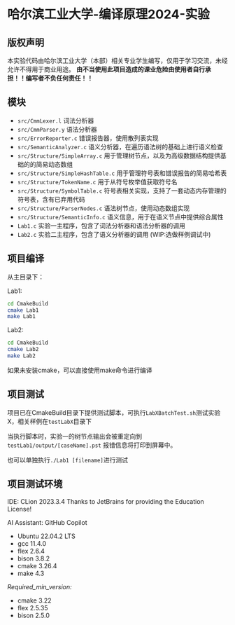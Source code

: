 # 哈尔滨工业大学-编译原理2024-实验

## 版权声明

本实验代码由哈尔滨工业大学（本部）相关专业学生编写，仅用于学习交流，未经允许不得用于商业用途。
**由不当使用此项目造成的课业危险由使用者自行承担！！编写者不负任何责任！！**

## 模块

- `src/CmmLexer.l` 词法分析器
- `src/CmmParser.y` 语法分析器
- `src/ErrorReporter.c` 错误报告器，使用散列表实现
- `src/SemanticAnalyzer.c` 语义分析器，在遍历语法树的基础上进行语义检查
- `src/Structure/SimpleArray.c` 用于管理树节点，以及为高级数据结构提供基础的的简易动态数组
- `src/Structure/SimpleHashTable.c` 用于管理符号表和错误报告的简易哈希表
- `src/Structure/TokenName.c` 用于从符号枚举值获取符号名
- `src/Structure/SymbolTable.c` 符号表相关实现，支持了一套动态内存管理的符号表，含有已弃用代码
- `src/Structure/ParserNodes.c` 语法树节点，使用动态数组实现
- `src/Structure/SemanticInfo.c` 语义信息，用于在语义节点中提供综合属性
- `Lab1.c` 实验一主程序，包含了词法分析器和语法分析器的调用
- `Lab2.c` 实验二主程序，包含了语义分析器的调用 (WIP:选做样例调试中)

## 项目编译

从主目录下：

Lab1:
```bash
cd CmakeBuild
cmake Lab1
make Lab1
```

Lab2:
```bash
cd CmakeBuild
cmake Lab2
make Lab2
```

如果未安装cmake，可以直接使用make命令进行编译

## 项目测试

项目已在CmakeBuild目录下提供测试脚本，可执行`LabXBatchTest.sh`测试实验X，相关样例在`testLabX`目录下

当执行脚本时，实验一的树节点输出会被重定向到`testLab1/output/[caseName].pst`
报错信息将打印到屏幕中。

也可以单独执行`./Lab1 [filename]`进行测试

## 项目测试环境

IDE: CLion 2023.3.4
Thanks to JetBrains for providing the Education License!

AI Assistant: GitHub Copilot

- Ubuntu 22.04.2 LTS
- gcc 11.4.0
- flex 2.6.4
- bison 3.8.2
- cmake 3.26.4
- make 4.3

*Required_min_version:*

- cmake 3.22
- flex 2.5.35
- bison 2.5.0
